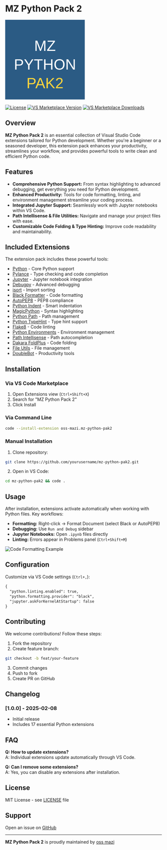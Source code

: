 # MZ Python Pack 2

![MZ Python Pack 2 Icon](mz-python-pak2.svg)

[![License](https://img.shields.io/badge/license-MIT-blue.svg)](LICENSE)
[![VS Marketplace Version](https://img.shields.io/visual-studio-marketplace/v/oss-mazi.mz-python-pak2)](https://marketplace.visualstudio.com/items?itemName=oss-mazi.mz-python-pak2)
[![VS Marketplace Downloads](https://img.shields.io/visual-studio-marketplace/d/oss-mazi.mz-python-pak2)](https://marketplace.visualstudio.com/items?itemName=oss-mazi.mz-python-pak2)

## Overview

**MZ Python Pack 2** is an essential collection of Visual Studio Code extensions tailored for Python development. Whether you're a beginner or a seasoned developer, this extension pack enhances your productivity, streamlines your workflow, and provides powerful tools to write clean and efficient Python code.

## Features

- **Comprehensive Python Support:** From syntax highlighting to advanced debugging, get everything you need for Python development.
- **Enhanced Productivity:** Tools for code formatting, linting, and environment management streamline your coding process.
- **Integrated Jupyter Support:** Seamlessly work with Jupyter notebooks within VS Code.
- **Path Intellisense & File Utilities:** Navigate and manage your project files with ease.
- **Customizable Code Folding & Type Hinting:** Improve code readability and maintainability.

## Included Extensions

The extension pack includes these powerful tools:

- [Python](https://marketplace.visualstudio.com/items?itemName=ms-python.python) - Core Python support
- [Pylance](https://marketplace.visualstudio.com/items?itemName=ms-python.vscode-pylance) - Type checking and code completion
- [Jupyter](https://marketplace.visualstudio.com/items?itemName=ms-toolsai.jupyter) - Jupyter notebook integration
- [Debugpy](https://marketplace.visualstudio.com/items?itemName=ms-python.debugpy) - Advanced debugging
- [isort](https://marketplace.visualstudio.com/items?itemName=ms-python.isort) - Import sorting
- [Black Formatter](https://marketplace.visualstudio.com/items?itemName=ms-python.black-formatter) - Code formatting
- [AutoPEP8](https://marketplace.visualstudio.com/items?itemName=ms-python.autopep8) - PEP8 compliance
- [Python Indent](https://marketplace.visualstudio.com/items?itemName=KevinRose.vsc-python-indent) - Smart indentation
- [MagicPython](https://marketplace.visualstudio.com/items?itemName=magicstack.MagicPython) - Syntax highlighting
- [Python Path](https://marketplace.visualstudio.com/items?itemName=mgesbert.python-path) - Path management
- [Python TypeHint](https://marketplace.visualstudio.com/items?itemName=njqdev.vscode-python-typehint) - Type hint support
- [Flake8](https://marketplace.visualstudio.com/items?itemName=ms-python.flake8) - Code linting
- [Python Environments](https://marketplace.visualstudio.com/items?itemName=ms-python.vscode-python-envs) - Environment management
- [Path Intellisense](https://marketplace.visualstudio.com/items?itemName=christian-kohler.path-intellisense) - Path autocompletion
- [Dakara FoldPlus](https://marketplace.visualstudio.com/items?itemName=dakara.dakara-foldplus) - Code folding
- [File Utils](https://marketplace.visualstudio.com/items?itemName=sleistner.vscode-fileutils) - File management
- [DoubleBot](https://marketplace.visualstudio.com/items?itemName=doublebot.doublebot) - Productivity tools

## Installation

### Via VS Code Marketplace

1. Open Extensions view (`Ctrl+Shift+X`)
2. Search for "MZ Python Pack 2"
3. Click Install

### Via Command Line

```bash
code --install-extension oss-mazi.mz-python-pak2
```

### Manual Installation

1. Clone repository:

```bash
git clone https://github.com/yourusername/mz-python-pak2.git
```

2. Open in VS Code:

```bash
cd mz-python-pak2 && code .
```

## Usage

After installation, extensions activate automatically when working with Python files. Key workflows:

- **Formatting:** Right-click -> Format Document (select Black or AutoPEP8)
- **Debugging:** Use `Run and Debug` sidebar
- **Jupyter Notebooks:** Open `.ipynb` files directly
- **Linting:** Errors appear in Problems panel (`Ctrl+Shift+M`)

![Code Formatting Example](screenshots/formatting.png)

## Configuration

Customize via VS Code settings (`Ctrl+,`):

```jsonc
{
  "python.linting.enabled": true,
  "python.formatting.provider": "black",
  "jupyter.askForKernelAtStartup": false
}
```

## Contributing

We welcome contributions! Follow these steps:

1. Fork the repository
2. Create feature branch:

```bash
git checkout -b feat/your-feature
```

3. Commit changes
4. Push to fork
5. Create PR on GitHub

## Changelog

### [1.0.0] - 2025-02-08

- Initial release
- Includes 17 essential Python extensions

## FAQ

**Q: How to update extensions?**<br/>
A: Individual extensions update automatically through VS Code.

**Q: Can I remove some extensions?**<br/>
A: Yes, you can disable any extensions after installation.

## License

MIT License - see [LICENSE](LICENSE) file

## Support

Open an issue on [GitHub](https://github.com/yourusername/mz-python-pak2/issues)

---

**MZ Python Pack 2** is proudly maintained by [oss mazi](mailto:contact@example.com)
